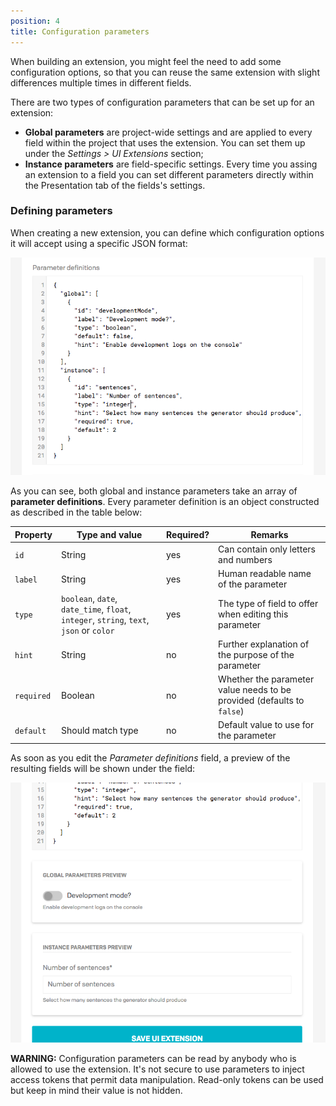 ```yaml
---
position: 4
title: Configuration parameters
---
```


When building an extension, you might feel the need to add some configuration options, so that you can reuse the same extension with slight differences multiple times in different fields.

There are two types of configuration parameters that can be set up for an extension:

* **Global parameters** are project-wide settings and are applied to every field within the project that uses the extension. You can set them up under the *Settings > UI Extensions* section;
* **Instance parameters** are field-specific settings. Every time you assing an extension to a field you can set different parameters directly within the Presentation tab of the fields's settings.

### Defining parameters

When creating a new extension, you can define which configuration options it will accept using a specific JSON format:

![foo](../images/ui-extensions/parameters.png)

As you can see, both global and instance parameters take an array of **parameter definitions**. Every parameter definition is an object constructed as described in the table below:

Property    | Type and value                               | Required? | Remarks
------------|----------------------------------------------|-----------|--------
`id`        | String                                       | yes       | Can contain only letters and numbers
`label`     | String                                       | yes       | Human readable name of the parameter
`type`      | `boolean`, `date`, `date_time`, `float`, `integer`, `string`, `text`, `json` or `color` | yes | The type of field to offer when editing this parameter
`hint`      | String                                       | no        | Further explanation of the purpose of the parameter
`required`  | Boolean                                      | no        | Whether the parameter value needs to be provided (defaults to `false`)
`default`   | Should match type                            | no        | Default value to use for the parameter

As soon as you edit the *Parameter definitions* field, a preview of the resulting fields will be shown under the field:

![foo](../images/ui-extensions/parameters-preview.png)

**WARNING:** Configuration parameters can be read by anybody who is allowed to use the extension. It's not secure to use parameters to inject access tokens that permit data manipulation. Read-only tokens can be used but keep in mind their value is not hidden.
